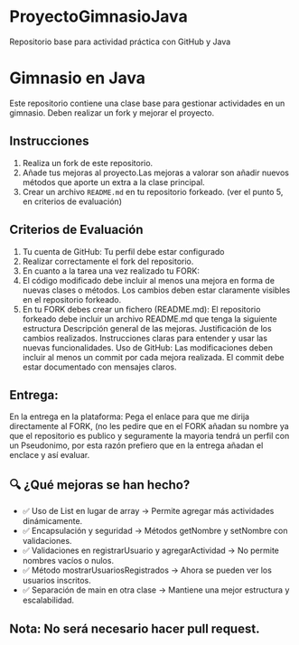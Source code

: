 # ProyectoGimnasioJava
Repositorio base para actividad práctica con GitHub y Java

# Gimnasio en Java
Este repositorio contiene una clase base para gestionar actividades en un gimnasio. Deben realizar un fork y mejorar el proyecto.

## Instrucciones
1. Realiza un fork de este repositorio.
2. Añade tus mejoras al proyecto.Las mejoras a valorar son añadir nuevos métodos que aporte un extra a la clase principal.
3. Crear un archivo `README.md` en tu repositorio forkeado. (ver el punto 5, en criterios de evaluación)
## Criterios de Evaluación 
1. Tu cuenta de GitHub: Tu perfil debe estar configurado
2. Realizar correctamente el fork del repositorio.
3. En cuanto a la tarea una vez realizado tu FORK:
4. El código modificado debe incluir al menos una mejora en forma de nuevas clases o métodos.
Los cambios deben estar claramente visibles en el repositorio forkeado.
5. En tu FORK debes crear un fichero (README.md):
El repositorio forkeado debe incluir un archivo README.md que tenga la siguiente estructura 
Descripción general de las mejoras.
Justificación de los cambios realizados.
Instrucciones claras para entender y usar las nuevas funcionalidades.
Uso de GitHub:
Las modificaciones deben incluir al menos un commit por cada mejora realizada.
El commit debe estar documentado con mensajes claros.
## Entrega:
En la entrega en la plataforma:  Pega el enlace para que me dirija directamente al FORK, (no les pedire que en el FORK añadan su nombre ya que el repositorio es publico y seguramente la mayoria tendrá un perfil
con un Pseudonimo, por esta razón prefiero que en la entrega añadan el enclace y así evaluar.

## 🔍 ¿Qué mejoras se han hecho?
- ✅ Uso de List<String> en lugar de array → Permite agregar más actividades dinámicamente.
- ✅ Encapsulación y seguridad → Métodos getNombre y setNombre con validaciones.
- ✅ Validaciones en registrarUsuario y agregarActividad → No permite nombres vacíos o nulos.
- ✅ Método mostrarUsuariosRegistrados → Ahora se pueden ver los usuarios inscritos.
- ✅ Separación de main en otra clase → Mantiene una mejor estructura y escalabilidad.

## Nota: No será necesario hacer pull request.
